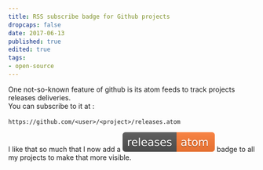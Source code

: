 ```yaml
---
title: RSS subscribe badge for Github projects
dropcaps: false
date: 2017-06-13
published: true
edited: true
tags:
- open-source
---
```

One not-so-known feature of github is its atom feeds to track projects releases deliveries.<br>
You can subscribe to it at :

`https://github.com/<user>/<project>/releases.atom`

I like that so much that I now add a ![releases badge](/public/img/posts/rss-badge.svg)
badge to all my projects to make that more visible.
